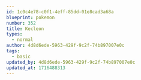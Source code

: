 ```yaml
---
id: 1c0c4e78-c0f1-4eff-85dd-01e8cad3a68a
blueprint: pokemon
number: 352
title: Kecleon
types:
  - normal
author: 4d8d6ede-5963-429f-9c2f-74b897007e0c
tags:
  - basic
updated_by: 4d8d6ede-5963-429f-9c2f-74b897007e0c
updated_at: 1716488313
---
```

